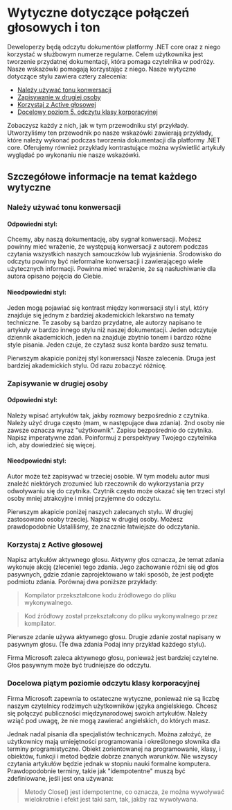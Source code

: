 # <a name="voice-and-tone-guidelines"></a>Wytyczne dotyczące połączeń głosowych i ton

Deweloperzy będą odczytu dokumentów platformy .NET core oraz z niego korzystać w służbowym numerze regularne.
Celem użytkownika jest tworzenie przydatnej dokumentacji, która pomaga czytelnika w podróży. Nasze wskazówki pomagają korzystając z niego. Nasze wytyczne dotyczące stylu zawiera cztery zalecenia:
- [Należy używać tonu konwersacji](#use-a-conversational-tone)
- [Zapisywanie w drugiej osoby](#write-in-2nd-person)
- [Korzystaj z Active głosowej](#use-active-voice)
- [Docelowy poziom 5. odczytu klasy korporacyjnej](#target-a-5th-grade-reading-level)

Zobaczysz każdy z nich, jak w tym przewodniku styl przykłady. Utworzyliśmy ten przewodnik po nasze wskazówki zawierają przykłady, które należy wykonać podczas tworzenia dokumentacji dla platformy .NET core. Oferujemy również przykłady kontrastujące można wyświetlić artykuły wyglądać po wykonaniu nie nasze wskazówki.

## <a name="details-on-each-guideline"></a>Szczegółowe informacje na temat każdego wytyczne

### <a name="use-a-conversational-tone"></a>Należy używać tonu konwersacji
#### <a name="appropriate-style"></a>Odpowiedni styl:
Chcemy, aby naszą dokumentację, aby sygnał konwersacji. Możesz powinny mieć wrażenie, że występują konwersacji z autorem podczas czytania wszystkich naszych samouczków lub wyjaśnienia.
Środowisko do odczytu powinny być nieformalne konwersacji i zawierającego wiele użytecznych informacji. Powinna mieć wrażenie, że są nasłuchiwanie dla autora opisano pojęcia do Ciebie.

#### <a name="inappropriate-style"></a>Nieodpowiedni styl:
Jeden mogą pojawiać się kontrast między konwersacji styl i styl, który znajduje się jednym z bardziej akademickich lekarstwo na tematy techniczne. Te zasoby są bardzo przydatne, ale autorzy napisano te artykuły w bardzo innego stylu niż naszej dokumentacji. Jeden odczytuje dziennik akademickich, jeden na znajduje zbytnio tonem i bardzo różne style pisania.
Jeden czuje, że czytasz susz konta bardzo susz tematu.  

Pierwszym akapicie poniżej styl konwersacji Nasze zalecenia. Druga jest bardziej akademickich stylu. Od razu zobaczyć różnicę. 

### <a name="write-in-second-person"></a>Zapisywanie w drugiej osoby
#### <a name="appropriate-style"></a>Odpowiedni styl:
Należy wpisać artykułów tak, jakby rozmowy bezpośrednio z czytnika. Należy użyć druga często (mam, w następujące dwa zdania). 2nd osoby nie zawsze oznacza wyraz "użytkownik". Zapisu bezpośrednio do czytnika. Napisz imperatywne zdań.
Poinformuj z perspektywy Twojego czytelnika ich, aby dowiedzieć się więcej.

#### <a name="inappropriate-style"></a>Nieodpowiedni styl: 
Autor może też zapisywać w trzeciej osobie. W tym modelu autor musi znaleźć niektórych zrozumieć lub rzeczownik do wykorzystania przy odwoływaniu się do czytnika. Czytnik często może okazać się ten trzeci styl osoby mniej atrakcyjne i mniej przyjemne do odczytu.

Pierwszym akapicie poniżej naszych zalecanych stylu. W drugiej zastosowano osoby trzeciej. Napisz w drugiej osoby. Możesz prawdopodobnie Ustaliliśmy, że znacznie łatwiejsze do odczytania.

### <a name="use-active-voice"></a>Korzystaj z Active głosowej

Napisz artykułów aktywnego głosu. Aktywny głos oznacza, że temat zdania wykonuje akcję (zlecenie) tego zdania. Jego zachowanie różni się od głos pasywnych, gdzie zdanie zaprojektowano w taki sposób, że jest podjęte podmiotu zdania. Porównaj dwa poniższe przykłady:

>Kompilator przekształcone kodu źródłowego do pliku wykonywalnego.

>Kod źródłowy został przekształcony do pliku wykonywalnego przez kompilator.

Pierwsze zdanie używa aktywnego głosu. Drugie zdanie został napisany w pasywnym głosu.
(Te dwa zdania Podaj inny przykład każdego stylu).

Firma Microsoft zaleca aktywnego głosu, ponieważ jest bardziej czytelne. Głos pasywnym może być trudniejsze do odczytu.

### <a name="target-a-fifth-grade-reading-level"></a>Docelowa piątym poziomie odczytu klasy korporacyjnej

Firma Microsoft zapewnia to ostateczne wytyczne, ponieważ nie są liczbę naszym czytelnicy rodzimych użytkowników języka angielskiego.
Chcesz się połączyć publiczności międzynarodowej swoich artykułów. Należy wziąć pod uwagę, że nie mogą zawierać angielskich, do których masz.

Jednak nadal pisania dla specjalistów technicznych. Można założyć, że użytkownicy mają umiejętności programowania i określonego słownika dla terminy programistyczne. Obiekt zorientowanej na programowanie, klasy, i obiektów, funkcji i metod będzie dobrze znanych warunków. Nie wszyscy czytania artykułów będzie jednak w stopniu nauki formalne komputera. Prawdopodobnie terminy, takie jak "idempotentne" muszą być zdefiniowane, jeśli jest ona używana:

>Metody Close() jest idempotentne, co oznacza, że można wywoływać wielokrotnie i efekt jest taki sam, tak, jakby raz wywoływana.
